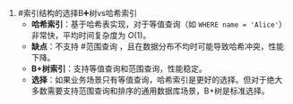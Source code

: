1. #索引结构的选择B➕树vs哈希索引 
	*   **哈希索引**：基于哈希表实现，对于等值查询（如 `WHERE name = 'Alice'`）非常快，平均时间复杂度为 $O(1)$。
    *   **缺点**：不支持 #范围查询 ，且在数据分布不均时可能导致哈希冲突，性能下降。
    *   **B+树索引**：支持等值查询和范围查询，性能稳定。
    *   **选择**：如果业务场景只有等值查询，哈希索引是更好的选择。但对于绝大多数需要支持范围查询和排序的通用数据库场景，B+树是标准选择。